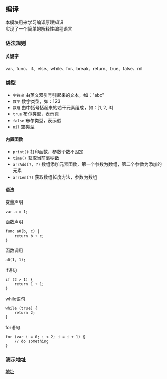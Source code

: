 ## 编译

本模块用来学习编译原理知识  
实现了一个简单的解释性编程语言  
### 语法规则
#### 关键字
var、func、if、else、while、for、break、return、true、false、nil
### 类型
* `字符串` 由英文双引号引起来的文本，如："abc"
* `数字` 数字类型，如：123
* `数组` 由中括号括起来的若干元素组成，如：[1, 2, 3]
* `true` 布尔类型，表示真
* `false` 布尔类型，表示假
* `nil` 空类型
#### 内置函数
* `print()` 打印函数，参数个数不固定
* `time()` 获取当前毫秒数
* `arrAdd(?, ?)` 数组添加元素函数，第一个参数为数组，第二个参数为添加的元素
* `arrLen(?)` 获取数组长度方法，参数为数组
#### 语法
变量声明
```
var a = 1;
```
函数声明
```
func a0(b, c) {
    return b + c;
}
```
函数调用
```
a0(1, 1);
```
if语句
```
if (2 > 1) {
    return 1 + 1;
}
```
while语句
```
while (true) {
    return 2;
}
```
for语句
```
for (var i = 0; i < 2; i = i + 1) {
    // do something
}
```
### 演示地址
[地址](https://demo.wuareb.top/lang.html)